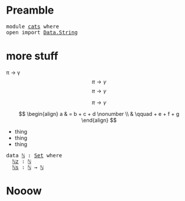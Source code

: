 # Preamble
<pre class="Agda">
<a id="21" class="Keyword">module</a> <a id="28" href="cats.html" class="Module">cats</a> <a id="33" class="Keyword">where</a>
<a id="39" class="Keyword">open</a> <a id="44" class="Keyword">import</a> <a id="51" href="Data.String.html" class="Module">Data.String</a>
</pre>
# more stuff

π → γ $$\pi \to \gamma$$
$$\pi \to \gamma$$

$$\pi \to \gamma$$

$$
\begin{align}
a & =  b + c + d \nonumber \\
  & \qquad + e + f + g
\end{align}
$$
  

- thing
- thing
- thing

<pre class="Agda"><a id="269" class="Keyword">data</a> <a id="ℕ"></a><a id="274" href="cats.html#274" class="Datatype">ℕ</a> <a id="276" class="Symbol">:</a> <a id="278" href="Agda.Primitive.html#326" class="Primitive">Set</a> <a id="282" class="Keyword">where</a>
  <a id="ℕ.ℕz"></a><a id="290" href="cats.html#290" class="InductiveConstructor">ℕz</a> <a id="293" class="Symbol">:</a> <a id="295" href="cats.html#274" class="Datatype">ℕ</a>
  <a id="ℕ.ℕs"></a><a id="299" href="cats.html#299" class="InductiveConstructor">ℕs</a> <a id="302" class="Symbol">:</a> <a id="304" href="cats.html#274" class="Datatype">ℕ</a> <a id="306" class="Symbol">→</a> <a id="308" href="cats.html#274" class="Datatype">ℕ</a>
</pre>

# Nooow 

<script type="text/tikz">
\begin{tikzpicture}[scale=1.5]
\fill[green!40] (4,2) -- (4,4) -- (5,2) -- cycle;
\draw (0,0) -- (0,4) -- (4,4) -- (4,0) -- (0,0);
\draw[dashed] (2.5,2) circle (2.5cm);
\draw (0,2) -- (4,4) -- (5,2) -- cycle;
\draw (4.5,2) node[below]  {$s/4$};
\draw (4,3) node[left,red]  {s/2};
\draw (2,2) node[below]  {$s$};
\end{tikzpicture}
</script>
